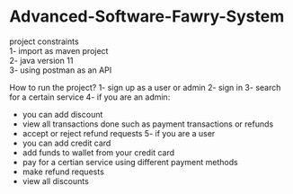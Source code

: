 # Advanced-Software-Fawry-System

project constraints <br />
1- import as maven project <br />
2- java version 11 <br />
3- using postman as an API <br />
 
How to run the project?
1- sign up as a user or admin
2- sign in 
3- search for a certain service 
4- if you are an admin: 
- you can add discount 
- view all transactions done such as payment transactions or refunds  
- accept or reject refund requests 
5- if you are a user 
- you can add credit card 
- add funds to wallet from your credit card 
- pay for a certian service using different payment methods 
- make refund requests 
- view all discounts 
 
